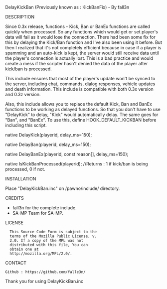 DelayKickBan (Previously known as : KickBanFix) - By fall3n


DESCRIPTION

Since 0.3x release, functions - Kick, Ban or BanEx functions are called quickly when processed. So any functions which 
would get or set player's data will fail as it would lose the connection. There had been some fix for this by 
delaying the Kick/Ban function and I've also been using it before. But then I realized that it's not completely efficient 
because in case if a player is spamming and an auto-kick is kept, the server would still receive data until the player's
connection is actually lost. This is a bad practice and would create a mess if the scripter hasn't denied 
the data of the player after kick/ban is processed.

This include ensures that most of the player's update won't be synced to the server, including chat, commands,
dialog responses, vehicle updates and death information. This include is compatible with both 0.3x version and
0.3z version.

Also, this include allows you to replace the default Kick, Ban and BanEx functions to be working as delayed functions. So that you don't have to use "DelayKick" to delay, "Kick" would automatically delay. The same goes for "Ban", and "BanEx". To use this, define HOOK_DEFAULT_KICKBAN before including this script.



native DelayKick(playerid, delay_ms=150);

native DelayBan(playerid, delay_ms=150);

native DelayBanEx(playerid, const reason[], delay_ms=150);

native IsKickBanProcessed(playerid); //Returns : 1 if kick/ban is being processed, 0 if not.



INSTALLATION

Place "DelayKickBan.inc" on /pawno/include/ directory.


CREDITS

- fall3n for the complete include.
- SA-MP Team for SA-MP.

LICENSE

      This Source Code Form is subject to the
      terms of the Mozilla Public License, v.
      2.0. If a copy of the MPL was not
      distributed with this file, You can
      obtain one at
      http://mozilla.org/MPL/2.0/.


CONTACT

	Github : https://github.com/falle3n/
	
	
Thank you for using DelayKickBan.inc

